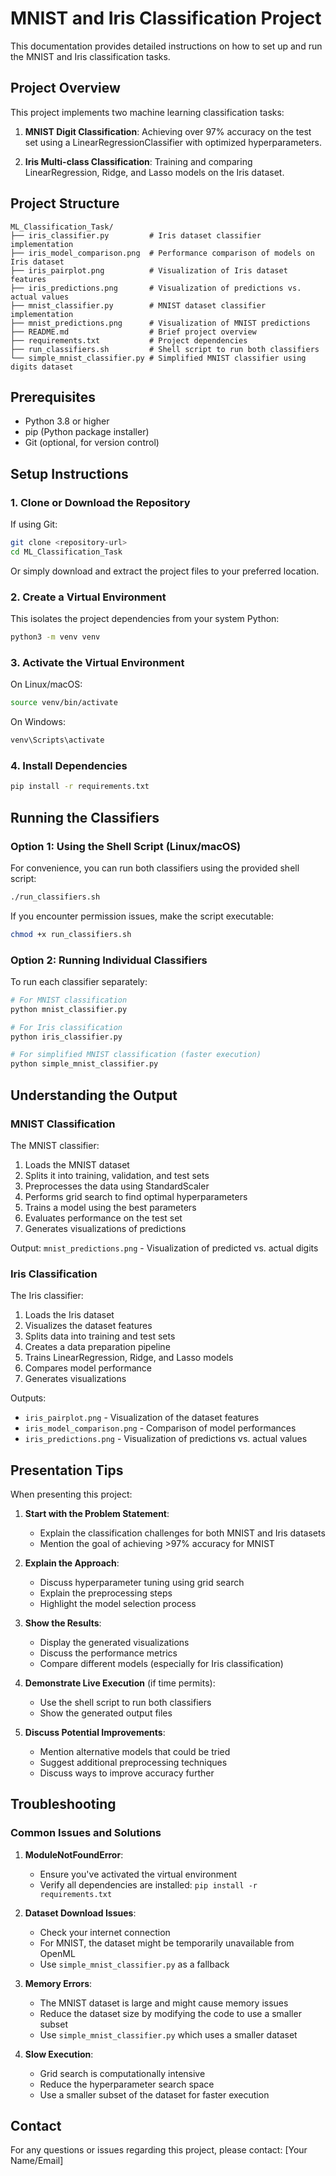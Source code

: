 # MNIST and Iris Classification Project

This documentation provides detailed instructions on how to set up and run the MNIST and Iris classification tasks.

## Project Overview

This project implements two machine learning classification tasks:

1. **MNIST Digit Classification**: Achieving over 97% accuracy on the test set using a LinearRegressionClassifier with optimized hyperparameters.

2. **Iris Multi-class Classification**: Training and comparing LinearRegression, Ridge, and Lasso models on the Iris dataset.

## Project Structure

```
ML_Classification_Task/
├── iris_classifier.py         # Iris dataset classifier implementation
├── iris_model_comparison.png  # Performance comparison of models on Iris dataset
├── iris_pairplot.png          # Visualization of Iris dataset features
├── iris_predictions.png       # Visualization of predictions vs. actual values
├── mnist_classifier.py        # MNIST dataset classifier implementation
├── mnist_predictions.png      # Visualization of MNIST predictions
├── README.md                  # Brief project overview
├── requirements.txt           # Project dependencies
├── run_classifiers.sh         # Shell script to run both classifiers
└── simple_mnist_classifier.py # Simplified MNIST classifier using digits dataset
```

## Prerequisites

- Python 3.8 or higher
- pip (Python package installer)
- Git (optional, for version control)

## Setup Instructions

### 1. Clone or Download the Repository

If using Git:
```bash
git clone <repository-url>
cd ML_Classification_Task
```

Or simply download and extract the project files to your preferred location.

### 2. Create a Virtual Environment

This isolates the project dependencies from your system Python:

```bash
python3 -m venv venv
```

### 3. Activate the Virtual Environment

On Linux/macOS:
```bash
source venv/bin/activate
```

On Windows:
```bash
venv\Scripts\activate
```

### 4. Install Dependencies

```bash
pip install -r requirements.txt
```

## Running the Classifiers

### Option 1: Using the Shell Script (Linux/macOS)

For convenience, you can run both classifiers using the provided shell script:

```bash
./run_classifiers.sh
```

If you encounter permission issues, make the script executable:
```bash
chmod +x run_classifiers.sh
```

### Option 2: Running Individual Classifiers

To run each classifier separately:

```bash
# For MNIST classification
python mnist_classifier.py

# For Iris classification
python iris_classifier.py

# For simplified MNIST classification (faster execution)
python simple_mnist_classifier.py
```

## Understanding the Output

### MNIST Classification

The MNIST classifier:
1. Loads the MNIST dataset
2. Splits it into training, validation, and test sets
3. Preprocesses the data using StandardScaler
4. Performs grid search to find optimal hyperparameters
5. Trains a model using the best parameters
6. Evaluates performance on the test set
7. Generates visualizations of predictions

Output: `mnist_predictions.png` - Visualization of predicted vs. actual digits

### Iris Classification

The Iris classifier:
1. Loads the Iris dataset
2. Visualizes the dataset features
3. Splits data into training and test sets
4. Creates a data preparation pipeline
5. Trains LinearRegression, Ridge, and Lasso models
6. Compares model performance
7. Generates visualizations

Outputs:
- `iris_pairplot.png` - Visualization of the dataset features
- `iris_model_comparison.png` - Comparison of model performances
- `iris_predictions.png` - Visualization of predictions vs. actual values

## Presentation Tips

When presenting this project:

1. **Start with the Problem Statement**:
   - Explain the classification challenges for both MNIST and Iris datasets
   - Mention the goal of achieving >97% accuracy for MNIST

2. **Explain the Approach**:
   - Discuss hyperparameter tuning using grid search
   - Explain the preprocessing steps
   - Highlight the model selection process

3. **Show the Results**:
   - Display the generated visualizations
   - Discuss the performance metrics
   - Compare different models (especially for Iris classification)

4. **Demonstrate Live Execution** (if time permits):
   - Use the shell script to run both classifiers
   - Show the generated output files

5. **Discuss Potential Improvements**:
   - Mention alternative models that could be tried
   - Suggest additional preprocessing techniques
   - Discuss ways to improve accuracy further

## Troubleshooting

### Common Issues and Solutions

1. **ModuleNotFoundError**:
   - Ensure you've activated the virtual environment
   - Verify all dependencies are installed: `pip install -r requirements.txt`

2. **Dataset Download Issues**:
   - Check your internet connection
   - For MNIST, the dataset might be temporarily unavailable from OpenML
   - Use `simple_mnist_classifier.py` as a fallback

3. **Memory Errors**:
   - The MNIST dataset is large and might cause memory issues
   - Reduce the dataset size by modifying the code to use a smaller subset
   - Use `simple_mnist_classifier.py` which uses a smaller dataset

4. **Slow Execution**:
   - Grid search is computationally intensive
   - Reduce the hyperparameter search space
   - Use a smaller subset of the dataset for faster execution

## Contact

For any questions or issues regarding this project, please contact:
[Your Name/Email]
